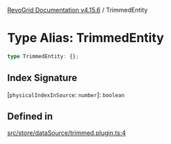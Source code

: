 [RevoGrid Documentation v4.15.6](README.md) / TrimmedEntity

# Type Alias: TrimmedEntity

```ts
type TrimmedEntity: {};
```

## Index Signature

 \[`physicalIndexInSource`: `number`\]: `boolean`

## Defined in

[src/store/dataSource/trimmed.plugin.ts:4](https://github.com/revolist/revogrid/blob/8ab186c1ae2faee97d25784acff6dbf4187524f8/src/store/dataSource/trimmed.plugin.ts#L4)
